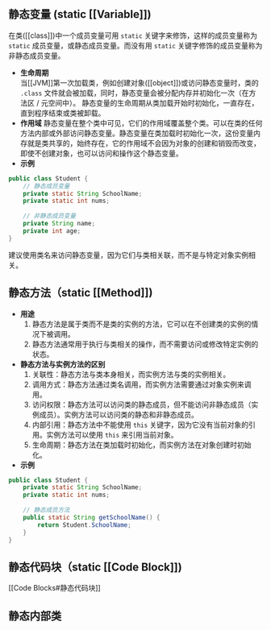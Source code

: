 ## 静态变量 (static [[Variable]])
在类([[class]])中一个成员变量可用 `static` 关键字来修饰，这样的成员变量称为 `static` 成员变量，或静态成员变量。而没有用 `static` 关键字修饰的成员变量称为非静态成员变量。
- **生命周期**  
	当[[JVM]]第一次加载类，例如创建对象([[object]])或访问静态变量时，类的 `.class` 文件就会被加载，同时，静态变量会被分配内存并初始化一次（在方法区 / 元空间中）。
	静态变量的生命周期从类加载开始时初始化，一直存在，直到程序结束或类被卸载。
- **作用域**
	静态变量在整个类中可见，它们的作用域覆盖整个类。可以在类的任何方法内部或外部访问静态变量。静态变量在类加载时初始化一次，这份变量内存就是类共享的，始终存在，它的作用域不会因为对象的创建和销毁而改变，即使不创建对象，也可以访问和操作这个静态变量。
- **示例** 
```java
public class Student {
    // 静态成员变量
    private static String SchoolName;
    private static int nums;
    
    // 非静态成员变量
    private String name;
    private int age;
}
```
建议使用类名来访问静态变量，因为它们与类相关联，而不是与特定对象实例相关。
## 静态方法（static [[Method]])
- **用途**  
	1. 静态方法是属于类而不是类的实例的方法，它可以在不创建类的实例的情况下被调用。
	2. 静态方法通常用于执行与类相关的操作，而不需要访问或修改特定实例的状态。
- **静态方法与实例方法的区别**  
	1. 关联性：静态方法与类本身相关，而实例方法与类的实例相关。
	2. 调用方式：静态方法通过类名调用，而实例方法需要通过对象实例来调用。
	3. 访问权限：静态方法可以访问类的静态成员，但不能访问非静态成员（实例成员）。实例方法可以访问类的静态和非静态成员。
	4. 内部引用：静态方法中不能使用 `this` 关键字，因为它没有当前对象的引用。实例方法可以使用 `this` 来引用当前对象。
	5. 生命周期：静态方法在类加载时初始化，而实例方法在对象创建时初始化。
- **示例**
```java
public class Student {
    private static String SchoolName;
    private static int nums;
    
    // 静态成员方法
    public static String getSchoolName() {
        return Student.SchoolName;
    }
}
```
## 静态代码块（static [[Code Block]])
[[Code Blocks#静态代码块]]
## 静态内部类